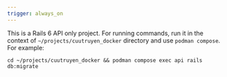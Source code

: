 ```yaml
---
trigger: always_on
---
```


This is a Rails 6 API only project. For running commands, run it in the context of `~/projects/cuutruyen_docker` directory and use `podman compose`. For example:

```
cd ~/projects/cuutruyen_docker && podman compose exec api rails db:migrate
```
